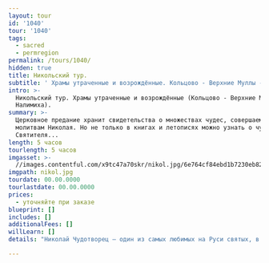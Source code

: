 ```yaml
---
layout: tour
id: '1040'
tour: '1040'
tags:
  - sacred
  - permregion
permalink: /tours/1040/
hidden: true
title: Никольский тур.
subtitle: ' Храмы утраченные и возрождённые. Кольцово - Верхние Муллы - Налимиха.'
intro: >-
  Никольский тур. Храмы утраченные и возрождённые (Кольцово - Верхние Муллы -
  Налимиха).
summary: >-
  Церковное предание хранит свидетельства о множествах чудес, совершаемых по
  молитвам Николая. Но не только в книгах и летописях можно узнать о чудесах
  Святителя...
length: 5 часов
tourlength: 5 часов
imgasset: >-
  //images.contentful.com/x9tc47a70skr/nikol.jpg/6e764cf84ebd1b7230eb82cc31fcd62c/nikol.jpg
imgpath: nikol.jpg
tourdate: 00.00.0000
tourlastdate: 00.00.0000
prices:
  - уточняйте при заказе
blueprint: []
includes: []
additionalFees: []
willLearn: []
details: "Николай Чудотворец – один из самых любимых на Руси святых, в его честь \nвоздвигнуто множество церквей. В каждом доме обязательно была икона \nСвятителя здравии в семье и денежном благополучии. Много чудотворных образов Святителя были созданы в России и принесены из других стран. 19 декабре РПЦ отмечает день памяти Святителя Николая Чудотворца. В народе этот праздник Никола Зимний зовётся…\n\nЦерковное предание хранит свидетельства о множествах чудес, совершаемых по молитвам Николая. Но не только в книгах и летописях можно узнать о чудесах Святителя...\n\nНа экскурсии «Никольский тур» 19 декабря мы побываем в церквях, освящённых в честь Святителя Николая Чудотворца, узнаем историю храмов утраченных и вновь возрождённых…\n\nНаш маршрут начнётся с села Кольцово. Это место известно далеко за пределамиПермского края, в первую очередь \_благодаря прославленной здесь два века назадчудотворной иконе \_святого Николая, именуемой «Пещерной». Предание доносит, чтообраз был написан в селе \_Чусовские Городки по заказу благочестивого крестьянина ИльиКольцова из деревни \_Кольцово, которому в здешнем лесу явился сам святой Чудотворец. Этопроизошло 24 июля, и с тех пор на праздник святого образа Николая Пещерногосюда ежегодно стекается большое количество верующих. Дважды икона исчезала изхрама, один раз даже на 50 лет, однако \_по молитвам богомольцев, обреталась вновь.Прогуляемся мы и по сказочному лесу, \_побываем на Святом источнике,освещенном в честь Николая Чудотворца.\n\nДалее наш путь лежит в Верхние Муллы. \_Совсем недавно здесь была поднята главка с крестом над шатром нового храма-часовни, освящённого в честь Святителя Николая Чудотворца. Церковь построена на месте, \_где раньше возвышался прекрасный храм \_Николая Угоднику, разрушенный \_окончательно в 1950 году.\n\nВ \_Налимихе \_в \_местном храме, освещённом в честьСвятителя, увидим уникальную скульптуру Николая Чудотворца Можайского.Особенностью храма является то, что он был построен в 1979 году в годы безбожничества и отрицания религии, когда новые храмы практически не строились.\n\nПо пути в Пермь, узнаем истории Никольских храмов, утраченных ивозрождённых в нашем городе. Завершим мы нашу экскурсию около замечательного памятника Святителю Николаю Мирликийскому на Соборной площади в Перми."

---
```

